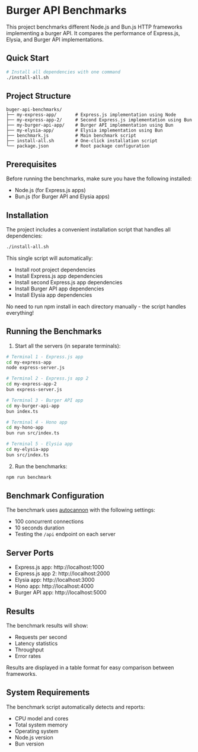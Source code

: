 # Burger API Benchmarks

This project benchmarks different Node.js and Bun.js HTTP frameworks implementing a burger API. It compares the performance of Express.js, Elysia, and Burger API implementations.

## Quick Start

```bash
# Install all dependencies with one command
./install-all.sh
```

## Project Structure

```
buger-api-benchmarks/
├── my-express-app/       # Express.js implementation using Node
├── my-express-app-2/     # Second Express.js implementation using Bun
├── my-burger-api-app/    # Burger API implementation using Bun
├── my-elysia-app/        # Elysia implementation using Bun
├── benchmark.js          # Main benchmark script
├── install-all.sh        # One-click installation script
└── package.json          # Root package configuration
```

## Prerequisites

Before running the benchmarks, make sure you have the following installed:

- Node.js (for Express.js apps)
- Bun.js (for Burger API and Elysia apps)

## Installation

The project includes a convenient installation script that handles all dependencies:

```bash
./install-all.sh
```

This single script will automatically:

- Install root project dependencies
- Install Express.js app dependencies
- Install second Express.js app dependencies
- Install Burger API app dependencies
- Install Elysia app dependencies

No need to run npm install in each directory manually - the script handles everything!

## Running the Benchmarks

1. Start all the servers (in separate terminals):

```bash
# Terminal 1 - Express.js app
cd my-express-app
node express-server.js

# Terminal 2 - Express.js app 2
cd my-express-app-2
bun express-server.js

# Terminal 3 - Burger API app
cd my-burger-api-app
bun index.ts

# Terminal 4 - Hono app
cd my-hono-app
bun run src/index.ts

# Terminal 5 - Elysia app
cd my-elysia-app
bun src/index.ts
```

2. Run the benchmarks:

```bash
npm run benchmark
```

## Benchmark Configuration

The benchmark uses [autocannon](https://github.com/mcollina/autocannon) with the following settings:

- 100 concurrent connections
- 10 seconds duration
- Testing the `/api` endpoint on each server

## Server Ports

- Express.js app: http://localhost:1000
- Express.js app 2: http://localhost:2000
- Elysia app: http://localhost:3000
- Hono app: http://localhost:4000
- Burger API app: http://localhost:5000

## Results

The benchmark results will show:

- Requests per second
- Latency statistics
- Throughput
- Error rates

Results are displayed in a table format for easy comparison between frameworks.

## System Requirements

The benchmark script automatically detects and reports:

- CPU model and cores
- Total system memory
- Operating system
- Node.js version
- Bun version
